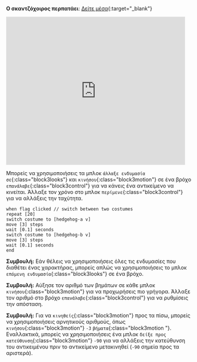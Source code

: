 **Ο σκαντζόχοιρος περπατάει**: [Δείτε μέσα](https://scratch.mit.edu/projects/499398615/editor){:target="_blank"}

<div class="scratch-preview">
  <iframe allowtransparency="true" width="485" height="402" src="https://scratch.mit.edu/projects/embed/499398615/?autostart=false" frameborder="0"></iframe>
</div>

Μπορείς να χρησιμοποιήσεις τα μπλοκ `άλλαξε ενδυμασία σε`{:class="block3looks"} και `κινήσου`{:class="block3motion"} σε ένα βρόχο `επανάλαβε`{:class="block3control"} για να κάνεις ένα αντικείμενο να κινείται. Άλλαξε τον χρόνο στο μπλοκ `περίμενε`{:class="block3control"} για να αλλάξεις την ταχύτητα.

```blocks3
when flag clicked // switch between two costumes
repeat [20]
switch costume to [hedgehog-a v]
move [3] steps
wait [0.1] seconds
switch costume to [hedgehog-b v]
move [3] steps
wait [0.1] seconds
end
```

**Συμβουλή:** Εάν θέλεις να χρησιμοποιήσεις όλες τις ενδυμασίες που διαθέτει ένας χαρακτήρας, μπορείς απλώς να χρησιμοποιήσεις το μπλοκ `επόμενη ενδυμασία`{:class="block3looks"} σε ένα βρόχο.

**Συμβουλή:** Αύξησε τον αριθμό των βημάτων σε κάθε μπλοκ `κινήσου`{:class="block3motion"} για να προχωρήσεις πιο γρήγορα. Άλλαξε τον αριθμό στο βρόχο `επανάλαβε`{:class="block3control"} για να ρυθμίσεις την απόσταση.

**Συμβουλή:** Για να `κινηθείς`{:class="block3motion"} προς τα πίσω, μπορείς να χρησιμοποιήσεις αρνητικούς αριθμούς, όπως `κινήσου`{:class="block3motion"} `-3` `βήματα`{:class="block3motion "}. Εναλλακτικά, μπορείς να χρησιμοποιήσεις ένα μπλοκ `δείξε προς κατεύθυνση`{:class="block3motion"} `-90` για να αλλάξεις την κατεύθυνση του αντικειμένου πριν το αντικείμενο μετακινηθεί (`-90` σημεία προς τα αριστερά). 

